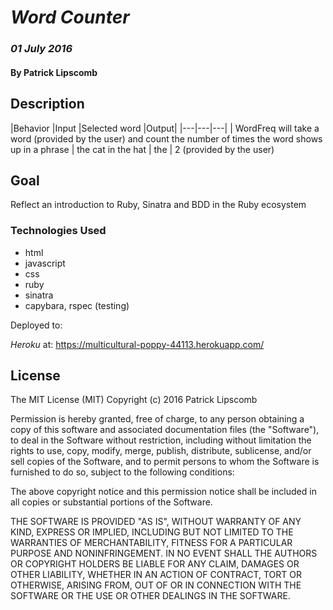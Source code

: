 # _Word Counter_

### _01 July 2016_

#### By Patrick Lipscomb

## Description
|Behavior    |Input   |Selected word   |Output|
|---|---|---|
| WordFreq will take a word (provided by the user) and count the number of times the word shows up in a phrase | the cat in the hat | the | 2
(provided by the user)


## Goal
Reflect an introduction to Ruby, Sinatra and BDD in the Ruby ecosystem

### Technologies Used
- html
- javascript
- css
- ruby
- sinatra
- capybara, rspec (testing)

Deployed to:

_Heroku_ at: https://multicultural-poppy-44113.herokuapp.com/


## License

The MIT License (MIT)
Copyright (c) 2016 Patrick Lipscomb

Permission is hereby granted, free of charge, to any person obtaining a copy of this software and associated documentation files (the "Software"), to deal in the Software without restriction, including without limitation the rights to use, copy, modify, merge, publish, distribute, sublicense, and/or sell copies of the Software, and to permit persons to whom the Software is furnished to do so, subject to the following conditions:

The above copyright notice and this permission notice shall be included in all copies or substantial portions of the Software.

THE SOFTWARE IS PROVIDED "AS IS", WITHOUT WARRANTY OF ANY KIND, EXPRESS OR IMPLIED, INCLUDING BUT NOT LIMITED TO THE WARRANTIES OF MERCHANTABILITY, FITNESS FOR A PARTICULAR PURPOSE AND NONINFRINGEMENT. IN NO EVENT SHALL THE AUTHORS OR COPYRIGHT HOLDERS BE LIABLE FOR ANY CLAIM, DAMAGES OR OTHER LIABILITY, WHETHER IN AN ACTION OF CONTRACT, TORT OR OTHERWISE, ARISING FROM, OUT OF OR IN CONNECTION WITH THE SOFTWARE OR THE USE OR OTHER DEALINGS IN THE SOFTWARE.
